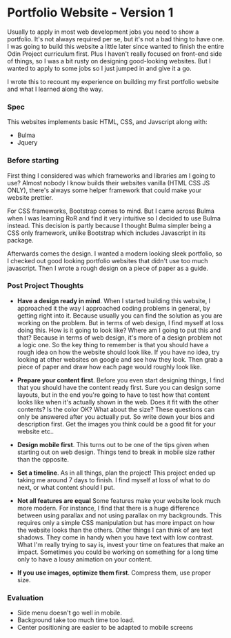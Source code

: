 # Portfolio Website - Version 1

Usually to apply in most web development jobs you need to show a portfolio. It's 
not always required per se, but it's not a bad thing to have one. I was going to
build this website a little later since wanted to finish the entire Odin Project 
curriculum first. Plus I haven't really focused on front-end side of things, so 
I was a bit rusty on designing good-looking websites. But I wanted to apply to 
some jobs so I just jumped in and give it a go. 

I wrote this to recount my experience on building my first portfolio website and 
what I learned along the way.

### Spec
This websites implements basic HTML, CSS, and Javscript along with:
- Bulma
- Jquery

### Before starting
First thing I considered was which frameworks and libraries am I going to use?
Almost nobody I know builds their websites vanilla (HTML CSS JS ONLY), there's 
always some helper framework that could make your website prettier. 

For CSS frameworks, Bootstrap comes to mind. But I came across Bulma when I was 
learning RoR and find it very intuitive so I decided to use Bulma instead. 
This decision is partly because I thought Bulma simpler being a CSS only framework,
unlike Bootstrap which includes Javascript in its package. 

Afterwards comes the design. I wanted a modern looking sleek portfolio, so I checked
out good looking portfolio websites that didn't use too much javascript. Then 
I wrote a rough design on a piece of paper as a guide.

### Post Project Thoughts
- **Have a design ready in mind**. When I started building this website, I approached 
it the way I approached coding problems in general, by getting right into it. Because usually 
you can find the solution as you are working on the problem. But in terms of web
design, I find myself at loss doing this. How is it going to look like? Where am 
I going to put this and that? Because in terms of web design, it's more of a design problem 
not a logic one. So the key thing to remember is that you should have a rough idea 
on how the website should look like. If you have no idea, try looking at other 
websites on google and see how they look. Then grab a piece of paper 
and draw how each page would roughly look like. 

- **Prepare your content first**. Before you even start designing things, I find 
that you should have the content ready first. Sure you can design some layouts, 
but in the end you're going to have to test how that content looks like when it's actually
shown in the web. Does it fit with the other contents? Is the color OK? What about 
the size? These questions can only be answered after you actually put. So write 
down your bios and description first. Get the images you think could be a good 
fit for your website etc.. 

- **Design mobile first**. This turns out to be one of the tips given when starting
out on web design. Things tend to break in mobile size rather than the opposite.

- **Set a timeline**. As in all things, plan the project! This project ended up 
taking me around 7 days to finish. I find myself at loss of what to do next, or 
what content should I put. 

- **Not all features are equal** Some features make your website look much more modern. 
For instance, I find that there is a huge difference between using 
parallax and not using parallax on my backgrounds. This requires only a simple CSS 
manipulation but has more impact on how the website looks than the others. Other things 
I can think of are text shadows. They come in handy when you have text with low 
contrast. What I'm really trying to say is, invest your time on features that make 
an impact. Sometimes you could be working on something for a long time only to have
a lousy animation on your content. 

- **If you use images, optimize them first**. Compress them, use proper size. 

### Evaluation
- Side menu doesn't go well in mobile. 
- Background take too much time too load. 
- Center positioning are easier to be adapted to mobile screens